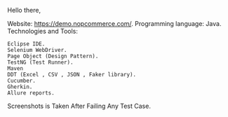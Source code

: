 Hello there, 

Website: https://demo.nopcommerce.com/.
Programming language: Java.
Technologies and Tools:

    Eclipse IDE.
    Selenium WebDriver.
    Page Object (Design Pattern).
    TestNG (Test Runner).
    Maven
    DDT (Excel , CSV , JSON , Faker library).
    Cucumber. 
    Gherkin.
    Allure reports.
    
Screenshots is Taken After Failing Any Test Case.

